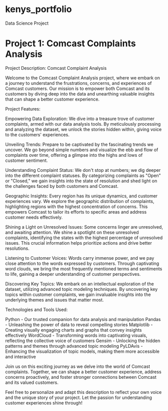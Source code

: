 # kenys_portfolio
Data Science Project

# Project 1: Comcast Complaints Analysis
Project Description: Comcast Complaint Analysis

Welcome to the Comcast Complaint Analysis project, where we embark on a journey to understand the frustrations, concerns, and experiences of Comcast customers. Our mission is to empower both Comcast and its customers by diving deep into the data and unearthing valuable insights that can shape a better customer experience.

Project Features:

Empowering Data Exploration: We dive into a treasure trove of customer complaints, armed with our data analysis tools. By meticulously processing and analyzing the dataset, we unlock the stories hidden within, giving voice to the customers' experiences.

Unveiling Trends: Prepare to be captivated by the fascinating trends we uncover. We go beyond simple numbers and visualize the ebb and flow of complaints over time, offering a glimpse into the highs and lows of customer sentiment.

Understanding Complaint Status: We don't stop at numbers; we dig deeper into the different complaint statuses. By categorizing complaints as "Open" or "Closed," we gain insights into the state of resolution and shed light on the challenges faced by both customers and Comcast.

Geographic Insights: Every region has its unique dynamics, and customer experiences vary. We explore the geographic distribution of complaints, highlighting regions with the highest concentration of concerns. This empowers Comcast to tailor its efforts to specific areas and address customer needs effectively.

Shining a Light on Unresolved Issues: Some concerns linger are unresolved, and awaiting attention. We shine a spotlight on these unresolved complaints, identifying the states with the highest percentage of unresolved issues. This crucial information helps prioritize actions and drive better resolutions.

Listening to Customer Voices: Words carry immense power, and we pay close attention to the words expressed by customers. Through captivating word clouds, we bring the most frequently mentioned terms and sentiments to life, gaining a deeper understanding of customer perspectives.

Discovering Key Topics: We embark on an intellectual exploration of the dataset, utilizing advanced topic modeling techniques. By uncovering key topics within customer complaints, we gain invaluable insights into the underlying themes and issues that matter most.

Technologies and Tools Used:

Python - Our trusted companion for data analysis and manipulation
Pandas - Unleashing the power of data to reveal compelling stories
Matplotlib - Creating visually engaging charts and graphs that convey insights effectively
WordCloud - Transforming words into captivating visuals, reflecting the collective voice of customers
Gensim - Unlocking the hidden patterns and themes through advanced topic modeling
PyLDAvis - Enhancing the visualization of topic models, making them more accessible and interactive

Join us on this exciting journey as we delve into the world of Comcast complaints. Together, we can shape a better customer experience, address concerns proactively, and foster stronger connections between Comcast and its valued customers.

Feel free to personalize and adapt this description to reflect your own voice and the unique story of your project. Let the passion for understanding customer experiences shine through!
